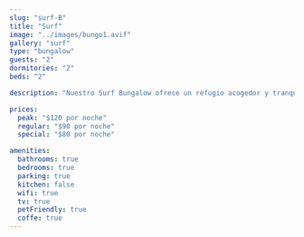 ```yaml
---
slug: "surf-B"
title: "Surf"
image: "../images/bungo1.avif"
gallery: "surf"
type: "bungalow"
guests: "2"
dormitories: "2"
beds: "2"

description: "Nuestro Surf Bungalow ofrece un refugio acogedor y tranquilo a solo unos pasos de la playa. Con una decoración rústica, camas cómodas y un baño privado, es perfecto para parejas o pequeñas familias que buscan relajarse y disfrutar de la belleza de Playa Blanca."

prices:
  peak: "$120 por noche"
  regular: "$90 por noche"
  special: "$80 por noche"

amenities:
  bathrooms: true
  bedrooms: true
  parking: true
  kitchen: false
  wifi: true
  tv: true
  petFriendly: true
  coffe: true
---
```

